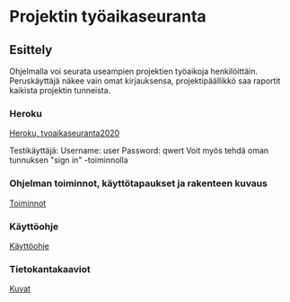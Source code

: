 # Projektin työaikaseuranta

## Esittely

Ohjelmalla voi seurata useampien projektien työaikoja henkilöittäin. Peruskäyttäjä näkee vain omat kirjauksensa, projektipäällikkö saa raportit kaikista projektin tunneista.

### Heroku
[Heroku, tyoaikaseuranta2020](https://tsoha-tyoaikaseuranta2020.herokuapp.com/)

Testikäyttäjä: Username: user Password: qwert
Voit myös tehdä oman tunnuksen "sign in" -toiminnolla

### Ohjelman toiminnot, käyttötapaukset ja rakenteen kuvaus

[Toiminnot](https://github.com/Kahvipuu/Tyoaikaseuranta/blob/master/documentation/kayttotapaukset.md)

### Käyttöohje

[Käyttöohje](https://github.com/Kahvipuu/Tyoaikaseuranta/blob/master/documentation/kayttoohje.md)

### Tietokantakaaviot

[Kuvat](https://github.com/Kahvipuu/Tyoaikaseuranta/blob/master/documentation/kaaviot.md)

